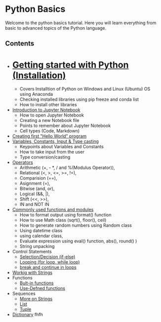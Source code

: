 # Python Basics

Welcome to the python basics tutorial. Here you will learn everything from basic to advanced topics of the Python language.

## Contents
- # [Getting started with Python (Installation)](https://github.com/tejalal/python/wiki/Getting-started-with-Python)
  - Covers Installtion of Python on Windows and Linux (Ubuntu) OS using Anaconda
  - Checking installed libraries using pip freeze and conda list
  - How to install other libraries
- [Introduction to Jupyter Notebook](https://github.com/tejalal/python/wiki/Introduction-to-Jupyter-Notebook)
  - How to open Jupyter Notebook
  - Creating a new Notebook file
  - Points to remember about Jupyter Notebook
  - Cell types (Code, Markdown)
- [Creating first "Hello World" program](https://github.com/tejalal/python/blob/master/notebooks/HelloWorld.ipynb)
- [Variables, Constants, Input & Type casting](https://github.com/tejalal/python/blob/master/notebooks/Constants%20Variables%20Input%20and%20Type%20Casting.ipynb)
  - Keypoints about Variables and Constants
  - How to take input from the user
  - Type conversion/casting
- [Operators](https://github.com/tejalal/python/blob/master/notebooks/Operators.ipynb)
  - Arithmetic (+, - *, / and %(Modulus Operator)),
  - Relational (<, >, <=, >=, !=),
  - Comparision (==),
  - Asignment (=),
  - Bitwise (and, or),
  - Logical (&&, |),
  - Shift (<<, >>),
  - IN and NOT IN
- [Commonly used functions and modules](https://github.com/tejalal/python/blob/master/notebooks/Commonly%20used%20functions%20and%20modules.ipynb)
  - How to format output using format() function 
  - How to use Math class (sqrt(), floor(), ceil)
  - How to generate random numbers using Random class 
  - Using datetime class 
  - using calendar class, 
  - Evaluate expression using eval() function, abs(), round() ) 
  - String unpacking
- Control Statements
  - [Selection/Decision (if-else)](https://github.com/tejalal/python/blob/master/notebooks/If-else.ipynb)
  - [Looping (for loop, while loop)](url)
  - [break and continue in loops](url)
- [Workig with Strings](url)
- Functions
  - [Bult-in functions](url)
  - [Use-Defned functions](url)
- Sequences
  - [More on Strings](url)
  - [List](url)
  - [Tuple](url)
- [Dictionary](url)
fhfh
